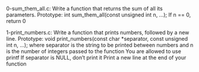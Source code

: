 0-sum_them_all.c: Write a function that returns the sum of all its parameters.
Prototype: int sum_them_all(const unsigned int n, ...);
If n == 0, return 0

1-print_numbers.c: Write a function that prints numbers, followed by a new line.
Prototype: void print_numbers(const char *separator, const unsigned int n, ...);
where separator is the string to be printed between numbers
and n is the number of integers passed to the function
You are allowed to use printf
If separator is NULL, don’t print it
Print a new line at the end of your function
